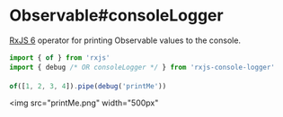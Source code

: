 # Observable#consoleLogger

[RxJS 6](https://github.com/ReactiveX/rxjs) operator for printing Observable values to the console.

```ts
import { of } from 'rxjs'
import { debug /* OR consoleLogger */ } from 'rxjs-console-logger'

of([1, 2, 3, 4]).pipe(debug('printMe'))
```

<img src="printMe.png" width="500px"

>
